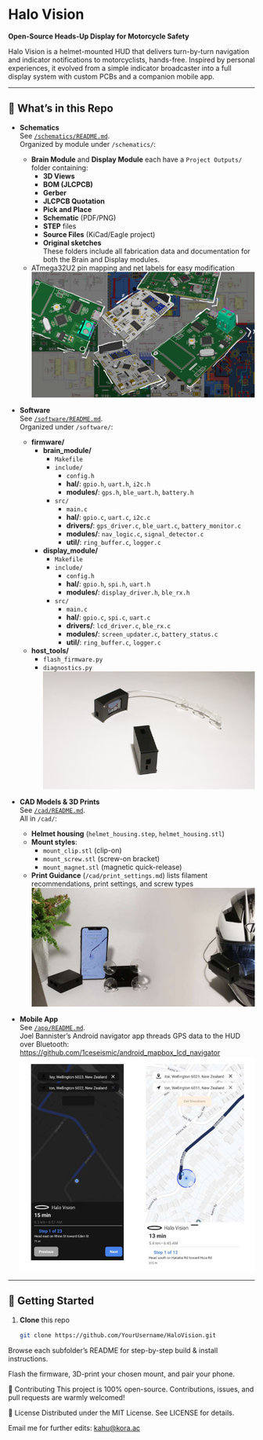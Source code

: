 # Halo Vision

**Open-Source Heads-Up Display for Motorcycle Safety**

Halo Vision is a helmet-mounted HUD that delivers turn-by-turn navigation and indicator notifications to motorcyclists, hands-free. Inspired by personal experiences, it evolved from a simple indicator broadcaster into a full display system with custom PCBs and a companion mobile app.

---

## 🚀 What’s in this Repo

- **Schematics**    
  See [`/schematics/README.md`](schematics/README.md).  
  Organized by module under `/schematics/`:
  - **Brain Module** and **Display Module** each have a `Project Outputs/` folder containing:  
    - **3D Views**  
    - **BOM (JLCPCB)**  
    - **Gerber**  
    - **JLCPCB Quotation**  
    - **Pick and Place**  
    - **Schematic** (PDF/PNG)  
    - **STEP** files  
    - **Source Files** (KiCad/Eagle project)  
    - **Original sketches**  
  These folders include all fabrication data and documentation for both the Brain and Display modules.    
  - ATmega32U2 pin mapping and net labels for easy modification  
  ![Schematics overview](image/pcb.PNG)

- **Software**  
  See [`/software/README.md`](software/README.md).  
  Organized under `/software/`:
  - **firmware/**
    - **brain_module/**  
      - `Makefile`  
      - `include/`  
        - `config.h`  
        - **hal/**: `gpio.h`, `uart.h`, `i2c.h`  
        - **modules/**: `gps.h`, `ble_uart.h`, `battery.h`  
      - `src/`  
        - `main.c`  
        - **hal/**: `gpio.c`, `uart.c`, `i2c.c`  
        - **drivers/**: `gps_driver.c`, `ble_uart.c`, `battery_monitor.c`  
        - **modules/**: `nav_logic.c`, `signal_detector.c`  
        - **util/**: `ring_buffer.c`, `logger.c`  
    - **display_module/**  
      - `Makefile`  
      - `include/`  
        - `config.h`  
        - **hal/**: `gpio.h`, `spi.h`, `uart.h`  
        - **modules/**: `display_driver.h`, `ble_rx.h`  
      - `src/`  
        - `main.c`  
        - **hal/**: `gpio.c`, `spi.c`, `uart.c`  
        - **drivers/**: `lcd_driver.c`, `ble_rx.c`  
        - **modules/**: `screen_updater.c`, `battery_status.c`  
        - **util/**: `ring_buffer.c`, `logger.c`  
  - **host_tools/**  
    - `flash_firmware.py`  
    - `diagnostics.py`  
  ![Software in action](image/full_view1.PNG)

- **CAD Models & 3D Prints**  
  See [`/cad/README.md`](cad/README.md).  
  All in `/cad/`:
  - **Helmet housing** (`helmet_housing.step`, `helmet_housing.stl`)  
  - **Mount styles**:  
    - `mount_clip.stl` (clip-on)  
    - `mount_screw.stl` (screw-on bracket)  
    - `mount_magnet.stl` (magnetic quick-release)  
  - **Print Guidance** (`/cad/print_settings.md`) lists filament recommendations, print settings, and screw types  
  ![CAD models and mounts](image/full_view2.PNG)

- **Mobile App**  
  See [`/app/README.md`](app/README.md).  
  Joel Bannister’s Android navigator app threads GPS data to the HUD over Bluetooth:  
  https://github.com/1ceseismic/android_mapbox_lcd_navigator  
  ![Mobile App](image/mobile_app.PNG)

---

## 🏁 Getting Started

1. **Clone** this repo  
   ```bash
   git clone https://github.com/YourUsername/HaloVision.git
Browse each subfolder’s README for step-by-step build & install instructions.

Flash the firmware, 3D-print your chosen mount, and pair your phone.

🤝 Contributing
This project is 100% open-source. Contributions, issues, and pull requests are warmly welcomed!

📄 License
Distributed under the MIT License. See LICENSE for details.

Email me for further edits: kahu@kora.ac